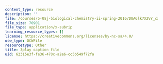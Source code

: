 ```yaml
---
content_type: resource
description: ''
file: /courses/5-08j-biological-chemistry-ii-spring-2016/DUA6lk7X2VY_captions.vtt
file_size: 76901
file_type: application/x-subrip
learning_resource_types: []
license: https://creativecommons.org/licenses/by-nc-sa/4.0/
ocw_type: OCWFile
resourcetype: Other
title: 3play caption file
uid: 62315e3f-fe36-470c-a2e6-cc5b549f72fa
---
```

